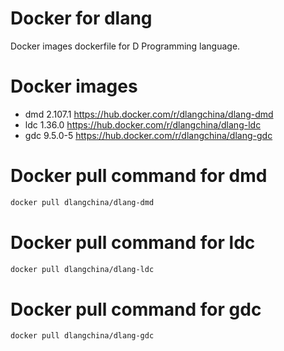 # Docker for dlang
Docker images dockerfile for D Programming language.

# Docker images
 * dmd 2.107.1 https://hub.docker.com/r/dlangchina/dlang-dmd
 * ldc 1.36.0 https://hub.docker.com/r/dlangchina/dlang-ldc
 * gdc 9.5.0-5 https://hub.docker.com/r/dlangchina/dlang-gdc

# Docker pull command for dmd
```bash
docker pull dlangchina/dlang-dmd
```

# Docker pull command for ldc
```bash
docker pull dlangchina/dlang-ldc
```

# Docker pull command for gdc
```bash
docker pull dlangchina/dlang-gdc
```
